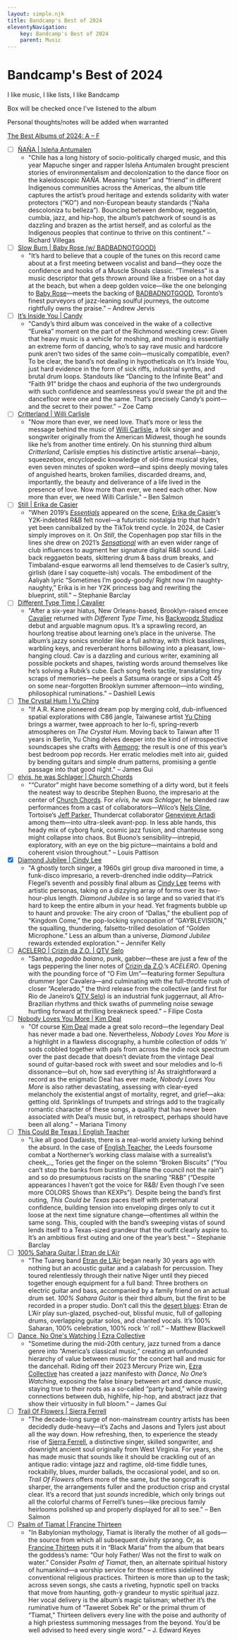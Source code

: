 ```yaml
---
layout: simple.njk
title: Bandcamp's Best of 2024
eleventyNavigation:
    key: Bandcamp's Best of 2024
    parent: Music
---
```


# Bandcamp's Best of 2024

I like music, I like lists, I like Bandcamp

Box will be checked once I've listened to the album

Personal thoughts/notes will be added when warranted

[The Best Albums of 2024: A – F](https://daily.bandcamp.com/best-of-2024/the-best-albums-of-2024-a-f)
- [ ] [ÑAÑA | Isleña Antumalen](https://islenaantumalen.bandcamp.com/album/a-a)
    - "Chile has a long history of socio-politically charged music, and this year Mapuche singer and rapper Isleña Antumalen brought prescient stories of environmentalism and decolonization to the dance floor on the kaleidoscopic _ÑAÑA_. Meaning “sister” and “friend” in different Indigenous communities across the Americas, the album title captures the artist’s proud heritage and extends solidarity with water protectors (“KO”) and non-European beauty standards (“Ñaña descoloniza tu belleza”). Bouncing between dembow, reggaetón, cumbia, jazz, and hip-hop, the album’s patchwork of sound is as dazzling and brazen as the artist herself, and as colorful as the Indigenous peoples that continue to thrive on this continent." – Richard Villegas
- [ ] [Slow Burn | Baby Rose (w/ BADBADNOTGOOD)](https://babyrose.bandcamp.com/album/slow-burn)
	- "It’s hard to believe that a couple of the tunes on this record came about at a first meeting between vocalist and band—they ooze the confidence and hooks of a Muscle Shoals classic. “Timeless” is a music descriptor that gets thrown around like a frisbee on a hot day at the beach, but when a deep golden voice—like the one belonging to [Baby Rose](https://babyrose.bandcamp.com/music)—meets the backing of [BADBADNOTGOOD](https://badbadnotgoodofficial.bandcamp.com/album/iv), Toronto’s finest purveyors of jazz-leaning soulful journeys, the outcome rightfully owns the praise." – Andrew Jervis
- [ ] [It’s Inside You | Candy](https://candygonnadie.bandcamp.com/album/it-s-inside-you)
	- "Candy’s third album was conceived in the wake of a collective “Eureka” moment on the part of the Richmond wrecking crew: Given that heavy music is a vehicle for moshing, and moshing is essentially an extreme form of dancing, who’s to say rave music and hardcore punk aren’t two sides of the same coin—musically compatible, even? To be clear, the band’s not dealing in hypotheticals on It’s Inside You, just hard evidence in the form of sick riffs, industrial synths, and brutal drum loops. Standouts like “Dancing to the Infinite Beat” and “Faith 91” bridge the chaos and euphoria of the two undergrounds with such confidence and seamlessness you’d swear the pit and the dancefloor were one and the same. That’s precisely Candy’s point—and the secret to their power." – Zoe Camp
- [ ] [Critterland | Willi Carlisle](https://willicarlislemusic.bandcamp.com/album/critterland)
	- "Now more than ever, we need love. That’s more or less the message behind the music of [Willi Carlisle](https://willicarlislemusic.bandcamp.com/music), a folk singer and songwriter originally from the American Midwest, though he sounds like he’s from another time entirely. On his stunning third album _Critterland_, Carlisle empties his distinctive artistic arsenal—banjo, squeezebox, encyclopedic knowledge of old-time musical styles, even seven minutes of spoken word—and spins deeply moving tales of anguished hearts, broken families, discarded dreams, and, importantly, the beauty and deliverance of a life lived in the presence of love. Now more than ever, we need each other. Now more than ever, we need Willi Carlisle." – Ben Salmon
- [ ] [Still | Erika de Casier](https://erikadecasier.bandcamp.com/album/still)
	- "When 2019’s [_Essentials_](https://erikadecasier.bandcamp.com/album/essentials) appeared on the scene, [Erika de Casier](https://erikadecasier.bandcamp.com/music)’s Y2K-indebted R&B felt novel—a futuristic nostalgia trip that hadn’t yet been cannibalized by the TikTok trend cycle. In 2024, de Casier simply improves on it. On _Still_, the Copenhagen pop star fills in the lines she drew on 2021’s [_Sensational_](https://erikadecasier.bandcamp.com/album/sensational) with an even wider range of club influences to augment her signature digital R&B sound. Laid-back reggaetón beats, skittering drum & bass drum breaks, and Timbaland-esque earworms all lend themselves to de Casier’s sultry, girlish (dare I say coquette-ish) vocals. The embodiment of the Aaliyah lyric “Sometimes I’m goody-goody/ Right now I’m naughty-naughty,” Erika is in her Y2K princess bag and rewriting the blueprint, still." – Stephanie Barclay
- [ ] [Different Type Time | Cavalier](https://cavaliervmc.bandcamp.com/album/different-type-time-2)
	- "After a six-year hiatus, New Orleans-based, Brooklyn-raised emcee [Cavalier](https://cavaliervmc.bandcamp.com/music) returned with _Different Type Time_, his [Backwoodz Studioz](https://backwoodzstudioz.bandcamp.com/) debut and arguable magnum opus. It’s a sprawling record, an hourlong treatise about learning one’s place in the universe. The album’s jazzy sonics smolder like a full ashtray, with thick basslines, warbling keys, and reverberant horns billowing into a pleasant, low-hanging cloud. Cav is a dazzling and curious writer, examining all possible pockets and shapes, twisting words around themselves like he’s solving a Rubik’s cube. Each song feels tactile, translating tiny scraps of memories—he peels a Satsuma orange or sips a Colt 45 on some near-forgotten Brooklyn summer afternoon—into winding, philosophical ruminations." – Dashiell Lewis
- [ ] [The Crystal Hum | Yu Ching](https://huangyuching.bandcamp.com/album/the-crystal-hum)
	- "If A.R. Kane pioneered dream pop by merging cold, dub-influenced spatial explorations with C86 jangle, Taiwanese artist [Yu Ching](https://huangyuching.bandcamp.com/music) brings a warmer, twee approach to her lo-fi, spring-reverb atmospheres on _The Crystal Hum_. Moving back to Taiwan after 11 years in Berlin, Yu Ching delves deeper into the kind of introspective soundscapes she crafts with [Aemong](https://aemong.bandcamp.com/); the result is one of this year’s best bedroom pop records. Her erratic melodies melt into air, guided by bending guitars and simple drum patterns, promising a gentle passage into that good night." – James Gui
- [ ] [elvis, he was Schlager | Church Chords](https://churchchords.bandcamp.com/album/elvis-he-was-schlager)
	- "“Curator” might have become something of a dirty word, but it feels the neatest way to describe Stephen Buono, the impresario at the center of [Church Chords](https://churchchords.bandcamp.com/music). For _elvis, he was Schlager,_ he blended raw performances from a cast of collaborators—Wilco’s [Nels Cline](https://nelsclinetrio.bandcamp.com/album/sad), Tortoise’s [Jeff Parker,](https://intlanthem.bandcamp.com/album/the-new-breed) Thundercat collaborator [Genevieve Artadi](https://genevieveartadi.bandcamp.com/) among them—into ultra-sleek avant-pop. In less able hands, this heady mix of cyborg funk, cosmic jazz fusion, and chanteuse song might collapse into chaos. But Buono’s sensibility—intrepid, exploratory, with an eye on the big picture—maintains a bold and coherent vision throughout." – Louis Pattison
- [x] [Diamond Jubilee | Cindy Lee](https://cindylee.bandcamp.com/album/diamond-jubilee)
	- "A ghostly torch singer, a 1960s girl group diva marooned in time, a funk-disco impresario, a reverb-drenched indie oddity—Patrick Flegel’s seventh and possibly final album as [Cindy Lee](https://cindylee.bandcamp.com/music) teems with artistic personas, taking on a dizzying array of forms over its two-hour-plus length. _Diamond Jubilee_ is so large and so varied that it’s hard to keep the entire album in your head. Yet fragments bubble up to haunt and provoke: The airy croon of “Dallas,” the ebullient pop of “Kingdom Come,” the pop-locking syncopation of “GAYBLEVISION,” the squalling, thundering, falsetto-trilled desolation of “Golden Microphone.” Less an album than a universe, _Diamond Jubilee_ rewards extended exploration." – Jennifer Kelly
- [ ] [ACELERO | Crizin da Z.O. | QTV Selo](https://qtvlabel.bandcamp.com/album/qtv065-acelero)
	- "Samba, _pagodão baiano_, punk, gabber—these are just a few of the tags peppering the liner notes of [Crizin da Z.O](https://meiavida.bandcamp.com/album/alma-braba).’s _ACELERO_. Opening with the pounding force of “O Fim Um”—featuring former Sepultura drummer Igor Cavalera—and culminating with the full-throttle rush of closer “Acelerado,” the third release from the collective (and first for Rio de Janeiro’s [QTV Selo](https://qtvlabel.bandcamp.com/music)) is an industrial funk juggernaut, all Afro-Brazilian rhythms and thick swaths of pummeling noise sewage hurtling forward at thrilling breakneck speed." – Filipe Costa
- [ ] [Nobody Loves You More | Kim Deal](https://kimdeal.bandcamp.com/album/nobody-loves-you-more)
	- "Of course [Kim Deal](https://kimdeal.bandcamp.com/music) made a great solo record—the legendary Deal has never made a bad one. Nevertheless, _Nobody Loves You More_ is a highlight in a flawless discography, a humble collection of odds ‘n’ sods cobbled together with pals from across the indie rock spectrum over the past decade that doesn’t deviate from the vintage Deal sound of guitar-based rock with sweet and sour melodies and lo-fi dissonance—but oh, how sad everything is! As straightforward a record as the enigmatic Deal has ever made, _Nobody Loves You More_ is also rather devastating, assessing with clear-eyed melancholy the existential angst of mortality, regret, and grief—aka: getting old. Sprinklings of trumpets and strings add to the tragically romantic character of these songs, a quality that has never been associated with Deal’s music but, in retrospect, perhaps should have been all along." – Mariana Timony
- [ ] [This Could Be Texas | English Teacher](https://englishteacher.bandcamp.com/album/this-could-be-texas)
	- "Like all good Dadaists, there is a real-world anxiety lurking behind the absurd. In the case of [English Teacher](https://englishteacher.bandcamp.com/music), the Leeds foursome combat a Northerner’s working class malaise with a surrealist’s cheek_._ Tories get the finger on the solemn “Broken Biscuits” (“You can’t stop the banks from bursting/ Blame the council not the rain”) and so do presumptuous racists on the snarling “R&B” (“Despite appearances I haven’t got the voice for R&B/ Even though I’ve seen more COLORS Shows than KEXPs”). Despite being the band’s first outing, _This Could be Texas_ paces itself with preternatural confidence, building tension into enveloping dirges only to cut it loose at the next time signature change—oftentimes all within the same song. This, coupled with the band’s sweeping vistas of sound lends itself to a Texas-sized grandeur that the outfit clearly aspire to. It’s an ambitious first outing and one of the year’s best." – Stephanie Barclay
- [ ] [100% Sahara Guitar | Etran de L'Aïr](https://etrandelair.bandcamp.com/album/100-sahara-guitar)
	- "The Tuareg band [Etran de L’Aïr](https://etrandelair.bandcamp.com/music) began nearly 30 years ago with nothing but an acoustic guitar and a calabash for percussion. They toured relentlessly through their native Niger until they pieced together enough equipment for a full band: Three brothers on electric guitar and bass, accompanied by a family friend on an actual drum set. _100% Sahara Guitar_ is their third album, but the first to be recorded in a proper studio. Don’t call this the [desert blues](https://daily.bandcamp.com/features/ahl-nana-lorchestre-national-mauritanien): Etran de L’Aïr play sun-glazed, psyched-out, blissful music, full of galloping drums, overlapping guitar solos, and chanted vocals. It’s 100% Saharan, 100% celebration, 100% rock ’n’ roll." – Matthew Blackwell
- [ ] [Dance, No One's Watching | Ezra Collective](https://ezracollective.bandcamp.com/album/dance-no-ones-watching)
	- "Sometime during the mid-20th century, jazz turned from a dance genre into “America’s classical music,” creating an unfounded hierarchy of value between music for the concert hall and music for the dancehall. Riding off their 2023 Mercury Prize win, [Ezra Collective](https://ezracollective.bandcamp.com/music) has created a jazz manifesto with _Dance, No One’s Watching_, exposing the false binary between art and dance music, staying true to their roots as a so-called “party band,” while drawing connections between dub, highlife, hip-hop, and abstract jazz that show their virtuosity in full bloom." – James Gui
- [ ] [Trail Of Flowers | Sierra Ferrell](https://sierraferrell.bandcamp.com/album/trail-of-flowers)
	- "The decade-long surge of non-mainstream country artists has been decidedly dude-heavy—it’s Zachs and Jasons and Tylers just about all the way down. How refreshing, then, to experience the steady rise of [Sierra Ferrell](https://sierraferrell.bandcamp.com/music), a distinctive singer, skilled songwriter, and downright ancient soul originally from West Virginia. For years, she has made music that sounds like it should be crackling out of an antique radio: vintage jazz and ragtime, old-time fiddle tunes, rockabilly, blues, murder ballads, the occasional yodel, and so on. _Trail Of Flowers_ offers more of the same, but the songcraft is sharper, the arrangements fuller and the production crisp and crystal clear. It’s a record that just _sounds_ incredible, which only brings out all the colorful charms of Ferrell’s tunes—like precious family heirlooms polished up and properly displayed for all to see." – Ben Salmon
- [ ] [Psalm of Tiamat | Francine Thirteen](https://francinethirteen.bandcamp.com/album/psalm-of-tiamat)
	- "In Babylonian mythology, Tiamat is literally the mother of all gods—the source from which all subsequent divinity sprang. Or, as [Francine Thirteen](https://francinethirteen.bandcamp.com/music) puts it in “Black Maria” from the album that bears the goddess’s name: “Our holy Father/ Was not the first to walk on water.” Consider _Psalm of Tiamat_, then, an alternate spiritual history of humankind—a worship service for those entities sidelined by conventional religious practices. Thirteen is more than up to the task; across seven songs, she casts a riveting, hypnotic spell on tracks that move from haunting, goth-y grandeur to mystic spiritual jazz. Her vocal delivery is the album’s magic talisman; whether it’s the ruminative hum of “Taweret Sobek Re” or the primal thrum of “Tiamat,” Thirteen delivers every line with the poise and authority of a high priestess summoning messages from the beyond. You’d be well advised to heed every single word." – J. Edward Keyes